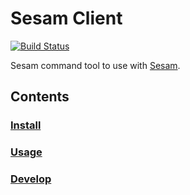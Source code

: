 # Sesam Client

[![Build Status](https://travis-ci.org/sesam-community/sesam-py.svg?branch=master)](https://travis-ci.org/sesam-community/sesam-py)

Sesam command tool to use with [Sesam](https://sesam.io).

## Contents
### [Install](./readme.install.md)
### [Usage](./readme.usage.md)
### [Develop](./readme.develop.md)